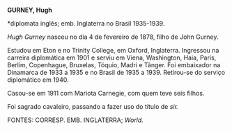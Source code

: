 **GURNEY, Hugh**

\*diplomata inglês; emb. Inglaterra no Brasil 1935-1939.

*Hugh Gurney* nasceu no dia 4 de fevereiro de 1878, filho de John
Gurney.

Estudou em Eton e no Trinity College, em Oxford, Inglaterra. Ingressou
na carreira diplomática em 1901 e serviu em Viena, Washington, Haia,
Paris, Berlim, Copenhague, Bruxelas, Tóquio, Madri e Tânger. Foi
embaixador na Dinamarca de 1933 a 1935 e no Brasil de 1935 a 1939.
Retirou-se do serviço diplomático em 1940.

Casou-se em 1911 com Mariota Carnegie, com quem teve seis filhos.

Foi sagrado cavaleiro, passando a fazer uso do título de *sir.*

FONTES: CORRESP. EMB. INGLATERRA; *World.*

 
